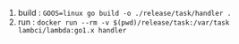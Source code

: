 1. build : `GOOS=linux go build -o ./release/task/handler .`
2. run : `docker run --rm -v $(pwd)/release/task:/var/task lambci/lambda:go1.x handler`